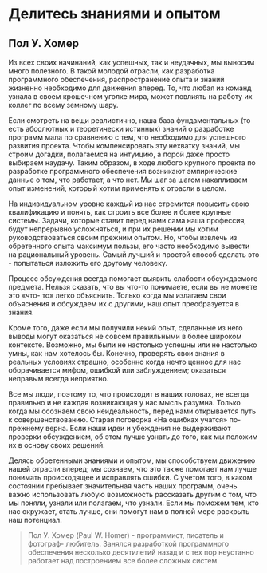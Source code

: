 # Делитесь знаниями и опытом

## Пол У. Хомер

Из всех своих начинаний, как успешных, так и неудачных, мы выносим
много полезного. В такой молодой отрасли, как разработка программного
обеспечения, распространение опыта и знаний жизненно необходимо для
движения вперед. То, что любая из команд узнала в своем крошечном
уголке мира, может повлиять на работу их коллег по всему земному шару.

Если смотреть на вещи реалистично, наша база фундаментальных (то есть
абсолютных и теоретически истинных) знаний о разработке программ
мала по сравнению с тем, что необходимо для успешного развития проекта.
Чтобы компенсировать эту нехватку знаний, мы строим догадки,
полагаемся на интуицию, а порой даже просто выбираем наудачу. Таким образом,
в ходе любого крупного проекта по разработке программного обеспечения
возникают эмпирические данные о том, что работает, а что нет. Мы шаг за
шагом накапливаем опыт изменений, который хотим применять к отрасли
в целом.

На индивидуальном уровне каждый из нас стремится повысить свою
квалификацию и понять, как строить все более и более крупные системы.
Задачи, которые ставит перед нами сама наша профессия, будут непрерывно
усложняться, и при их решении мы хотим руководствоваться своим
прежним опытом. Но, чтобы извлечь из обретенного опыта максимум пользы, его
часто необходимо вывести на рациональный уровень. Самый лучший и
простой способ сделать это - попытаться изложить его другому человеку.

Процесс обсуждения всегда помогает выявить слабости обсуждаемого
предмета. Нельзя сказать, что вы что-то понимаете, если вы не можете это «что-
то» легко объяснить. Только когда мы излагаем свои объяснения и
обсуждаем их с другими, наш опыт преобразуется в знания.

Кроме того, даже если мы получили некий опыт, сделанные из него выводы
могут оказаться не совсем правильными в более широком контексте.
Возможно, мы были не настолько успешны или не настолько умны, как нам
хотелось бы. Конечно, проверять свои знания в реальных условиях
страшно, особенно когда нечто ценное для нас оборачивается мифом, ошибкой или
заблуждением; оказаться неправым всегда неприятно.

Все мы люди, поэтому то, что происходит в наших головах, не всегда
правильно и не каждая возникающая у нас мысль разумна. Только когда мы
осознаем свою неидеальность, перед нами открывается путь к
совершенствованию. Старая поговорка «На ошибках учатся» по-прежнему верна.
Если наши идеи и убеждения не выдерживают проверки обсуждением, об
этом лучше узнать до того, как мы положим их в основу своих решений.

Делясь обретенными знаниями и опытом, мы способствуем движению
нашей отрасли вперед; мы сознаем, что это также помогает нам лучше
понимать происходящее и исправлять ошибки. С учетом того, в каком состоянии
пребывает значительная часть наших программ, очень важно использовать
любую возможность рассказать другим о том, что мы поняли, узнали или
полагаем, что узнали. Если мы поможем тем, кто нас окружает, стать
лучше, они помогут нам в полной мере раскрыть наш потенциал.

> Пол У. Хомер (Paul W. Homer) - программист, писатель и фотограф-
любитель. Занялся разработкой программного обеспечения несколько
десятилетий назад и с тех пор неустанно работает над построением все более
сложных систем.